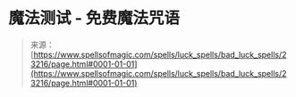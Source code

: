 <!--yml

分类：未分类

日期：2024年06月12日 19:08:13

-->

# 魔法测试 - 免费魔法咒语

> 来源：[https://www.spellsofmagic.com/spells/luck_spells/bad_luck_spells/23216/page.html#0001-01-01](https://www.spellsofmagic.com/spells/luck_spells/bad_luck_spells/23216/page.html#0001-01-01)
